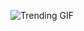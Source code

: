 ![Trending GIF](https://media3.giphy.com/media/v1.Y2lkPThiYjIxNzcyaXljbTA4MzgydWZtNW8xMHFqOHlvODZrcWpxOHdzY3BpZDdlNXRxaCZlcD12MV9naWZzX3NlYXJjaCZjdD1n/fryY00CO4xCz4uJuDQ/giphy.gif)
